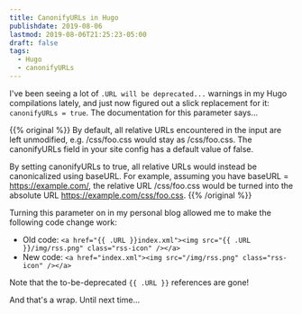 ```yaml
---
title: CanonifyURLs in Hugo
publishdate: 2019-08-06
lastmod: 2019-08-06T21:25:23-05:00
draft: false
tags:
  - Hugo
  - canonifyURLs
---
```


I've been seeing a lot of `.URL will be deprecated...` warnings in my Hugo compilations lately, and just now figured out a slick replacement for it: `canonifyURLs = true`. The documentation for this parameter says...

{{% original %}}
By default, all relative URLs encountered in the input are left unmodified, e.g. /css/foo.css would stay as /css/foo.css. The canonifyURLs field in your site config has a default value of false.

By setting canonifyURLs to true, all relative URLs would instead be canonicalized using baseURL. For example, assuming you have baseURL = https://example.com/, the relative URL /css/foo.css would be turned into the absolute URL https://example.com/css/foo.css.
{{% /original %}}

Turning this parameter on in my personal blog allowed me to make the following code change work:

  - Old code: `<a href="{{ .URL }}index.xml"><img src="{{ .URL }}/img/rss.png" class="rss-icon" /></a>`
  - New code: `<a href="index.xml"><img src="/img/rss.png" class="rss-icon" /></a>`

Note that the to-be-deprecated `{{ .URL }}` references are gone!

And that's a wrap.  Until next time...
